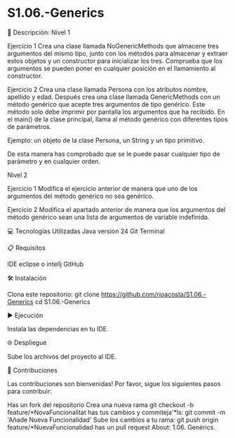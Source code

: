 # S1.06.-Generics

📄 Descripción: Nivel 1

Ejercicio 1 Crea una clase llamada NoGenericMethods que almacene tres argumentos del mismo tipo, junto con los métodos para almacenar y extraer estos objetos y un constructor para inicializar los tres. Comprueba que los argumentos se pueden poner en cualquier posición en el llamamiento al constructor.

Ejercicio 2 Crea una clase llamada Persona con los atributos nombre, apellido y edad. Después crea una clase llamada GenericMethods con un método genérico que acepte tres argumentos de tipo genérico. Este método solo debe imprimir por pantalla los argumentos que ha recibido. En el main() de la clase principal, llama al método genérico con diferentes tipos de parámetros.

Ejemplo: un objeto de la clase Persona, un String y un tipo primitivo.

De esta manera has comprobado que se le puede pasar cualquier tipo de parámetro y en cualquier orden.

Nivel 2

Ejercicio 1 Modifica el ejercicio anterior de manera que uno de los argumentos del método genérico no sea genérico.

Ejercicio 2 Modifica el apartado anterior de manera que los argumentos del método genérico sean una lista de argumentos de variable indefinida.

💻 Tecnologías Utilizadas Java version 24 Git Terminal

📋 Requisitos

IDE eclipse o intellj GitHub

🛠️ Instalación

Clona este repositorio: git clone https://github.com/rioacosta/S1.06.-Generics
cd S1.06.-Generics

▶️ Ejecución

Instala las dependencias en tu IDE.

🌐 Despliegue

Sube los archivos del proyecto al IDE.

🤝 Contribuciones

Las contribuciones son bienvenidas! Por favor, sigue los siguientes pasos para contribuir:

Has un fork del repositorio Crea una nueva rama git checkout -b feature/*NovaFuncionalitat has tus cambios y commiteja'*ls: git commit -m 'Añade Nueva Funcionalidad' Sube los cambios a tu rama: git push origin feature/*NuevaFuncionalidad has un pull request About: 1.06. Genérics.
